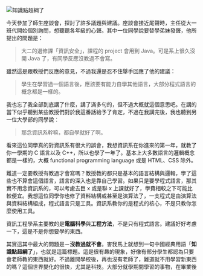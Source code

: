 <!--
[date]: 2012-11-07
[title]: 知識點超綱了
[name]: teacher-does-not-teach
[tag]: attitude | 態度, learning | 學習
-->

![知識點超綱了][feature photo]

今天參加了師生座談會，探討了許多議題與建議。座談會接近尾聲時，主任從大一班代開始個別詢問，想聽聽各年級的心聲。其中一位同學說要替學弟妹發聲，他所提出的問題是：

> 大二的選修課「資訊安全」，課程的 project 會用到 Java。可是系上很久沒開 Java 了，有同學反應沒教過不會寫。

雖然這是跟教授們反應的意見，不過我還是忍不住舉手回應了他的建議：

> 學生在學習過一個語言後，應該要有能力自學其他語言，大部分程式語言的概念都是一樣的。

我也忘了我全部到底講了什麼，講了滿多句的，但不過大概就這個意思吧。在講的當下似乎聽到某些教授們對於我這番話給予了肯定，不過在我講完後，我也聽到另一位大學部的同學說：

> 那念資訊系幹嘛，都自學就好了啊。

看來這位同學真的對資訊系有很大的誤會，我想資訊系在你進來的第一年，就教了你一學期的 C 語言以及 C++，所以也學了一年了。基本上大多數語言的邏輯概念都是一樣的，大概 functional programming language 或是 HTML、CSS 除外。

難道一定要教授有教過才會寫嗎？教授教的都只是基本的語言結構與邏輯，學了這些也不算會這個語言，語言的深入也是靠自己學習。如果只是要學程式語言，那其實不用念資訊系的，可以考慮去巨 x 或是聯 x 上課就好了，學費相較之下可能比較便宜。我想這位同學你也修了資料結構或甚至是演算法了，一支程式是由演算法與資料結構組成，程式語言只是工具。資訊系教你的是程式的核心，不是只教你怎麼使用工具。

資訊工程學系主要教的是**電腦科學**與**工程方法**，不是只有程式語言。建議好好考慮一下，這是不是你想要學的東西。

其實這其中最大的問題是－**沒教過就不會**。害我馬上就想到一句中國經典用語「**知識點超綱了**」，也就是這篇標題。這是很有趣的現象，好像有部分學生都認為只要會老師教的東西就好。不過離開學校後，再也沒有老師了，難道就不用學習新東西的嗎？這個世界變化的很快，尤其是科技。大部分就學期間學習的事物，在畢業後可能就被淘汰了。不懂得主動學習新事物，那你也就被淘汰了，如果因為這樣而失業，就別怪什麼經濟差找不到工作了。

現今的科技不如以往，幾乎什麼資訊都可以在網路上找到。就以該學生提的 Java 來說，以「Java 教學」作為 Google 的關鍵字[搜尋][2]，前五的頁面為：

- [Java 程式語言教學][3]
- [JAVA教學網][4]
- [程式語言教學誌: Java 入門指南- 目錄][5]
- [Java 教學及程式範例大全@ 符碼記憶][6]
- [良葛格學習筆記- doc.openhome.cc][7]

線上資源整個很豐富，有了一年的 C/C++ 的基礎了，要上手應該不難。而且 Java 很多語法跟 C/C++ 很類似，class 的概念在 C++ 也有提及，門檻應該又降低了。如果你懶的在搜尋結果裡面挑出連結，那麼一樣可以用「Java 教學」作為 Google 的關鍵字，並按下「[好手氣][8]」。那麼他會直接帶你到「[Java 程式語言教學][3]」這個頁面，很方便吧！

不過第二位同學說的也不是沒道理阿！在這個資訊網路蓬勃發展的社會，大多數的知識都唾手可得，來學校好像也沒學到比較多。這也是未來各學校需要省思的問題，究竟學校在未來會扮演了什麼樣的角色？未來學校要帶給學生的是什麼？或許不再是那些網路上就唾手可得的資訊了。如此一來，對於不肯自主學習的學生大概會更慘，學校再也不教基礎，只教進階衍生的知識。

這不經令我想到「[電的旅程][9]」這本書，過去的科學家都在一無所知的情況下鑽研未知的項目，而現在的學生有著大量的資源，卻不肯主動去學習。一個是**感動**，一個是**感嘆**。

另外，第二位同學在會議開始後，也提了第一個問題，他認為科目間應該有擋修，因為基礎沒扎好，無法學習進階的知識，我想他應該能懂基礎沒扎好的感覺。這麼有熱忱，再聯想到他的問題，突然覺得我誤會他了，其實他是嫌學校教的東西網路上都有。既然網路上都有，來學校幹嘛，都自學就好了阿。

題外話：跨平台程式設計（系上的 Java 課程）也只停開一年（去年），因為剛好那年曾老師輪休。

(photo via [Tela Chhe][10], CC License)

[1]: https://github.com/elitheeli/stupid-machines
[2]: http://lmgtfy.com/?q=JAVA+%E6%95%99%E5%AD%B8
[3]: http://programming.im.ncnu.edu.tw/J_index.html
[4]: http://mis.hwai.edu.tw/~kevin/MISProject/JAVAProject/index.htm
[5]: http://pydoing.blogspot.tw/2011/05/java-guide.html
[6]: http://werdna1222coldcodes.blogspot.tw/2011/12/java.html
[7]: http://caterpillar.onlyfun.net/Gossip/
[8]: http://lmgtfy.com/?q=JAVA+%E6%95%99%E5%AD%B8&l=1
[9]: http://blog.kuoe0.ch/posts/84366/book-review-journey-of-electricity
[10]: http://www.flickr.com/photos/21042103@N03/3342173731/

[feature photo]: http://i.minus.com/jEN6SuS1aTMHm.jpg
